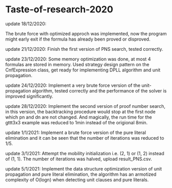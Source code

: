# Taste-of-research-2020

update 18/12/2020:

The brute force with optimized approch was implemented, now the program might early exit if the formula has already been 
proved or disproved.

update 21/12/2020:
Finish the first version of PNS search, tested correctly.

update 23/12/2020:
Some memory optimization was done, at most 4 formulas are stored in memory. Used strategy design pattern on the CnfExpression class,
get ready for implementing DPLL algorithm and unit propagation.

update 24/12/2020:
Implement a very brute force version of the unit-propagation algorithm, tested correctly and the performance of the solver is improved
significantly. 

update 28/12/2020:
Implement the second version of proof number search, in this version, the backtracking procedure would stop at the first node which
pn and dn are not changed. And magically, the run time for the gttt3x3 example was reduced to 1min instead of the origional 8min.

update 1/1/2021:
Implement a brute force version of the pure literal elimination and it can be seen that the number of iterations was reduced to 1/5.

update 3/1/2021:
Attempt the mobility initialization i.e. (2, 1) or (1, 2) instead of (1, 1). The number of iterations was halved, upload result_PNS.csv.

update 5/1/2021:
Implement the data structure optimization version of unit propagation and pure literal elimination, the algorithm has an 
armotized complexity of O(logn) when detecting unit clauses and pure literals.

